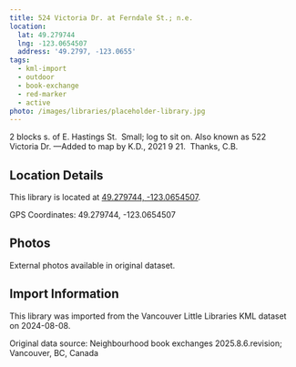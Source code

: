 ```yaml
---
title: 524 Victoria Dr. at Ferndale St.; n.e.
location:
  lat: 49.279744
  lng: -123.0654507
  address: '49.2797, -123.0655'
tags:
  - kml-import
  - outdoor
  - book-exchange
  - red-marker
  - active
photo: /images/libraries/placeholder-library.jpg
---
```

2 blocks s. of E. Hastings St.  Small; log to sit on.
Also known as 522 Victoria Dr.
—Added to map by K.D., 2021 9 21.  Thanks, C.B.

## Location Details

This library is located at [49.279744, -123.0654507](https://www.google.com/maps?q=49.279744,-123.0654507).

GPS Coordinates: 49.279744, -123.0654507

## Photos

External photos available in original dataset.

## Import Information

This library was imported from the Vancouver Little Libraries KML dataset on 2024-08-08.

Original data source: Neighbourhood book exchanges 2025.8.6.revision; Vancouver, BC, Canada
